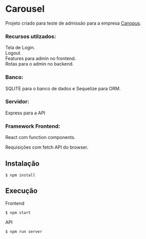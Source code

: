 # Carousel
Projeto criado para teste de admissão para a empresa [Canopus](https://www.canopusonline.com/).  

### Recursos utilzados:  
Tela de Login.  
Logout.  
Features para admin no frontend.  
Rotas para o admin no backend.  

### Banco:  
SQLITE para o banco de dados e Sequelize para ORM.

### Servidor:  
Express para a API

### Framework Frontend:  
React com function components.  

Requisições com fetch API do browser.

## Instalação

```
$ npm install
```


## Execução

Frontend
```
$ npm start
```

API
```
$ npm run server
```
